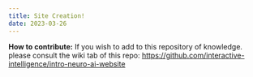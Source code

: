 ```yaml
---
title: Site Creation!
date: 2023-03-26
---
```


**How to contribute:** If you wish to add to this repository of knowledge. please consult the wiki tab of this repo: https://github.com/interactive-intelligence/intro-neuro-ai-website